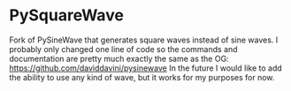 # PySquareWave

Fork of PySineWave that generates square waves instead of sine waves. I probably only changed one line of code so the commands and documentation are pretty much exactly the same as the OG: https://github.com/daviddavini/pysinewave
In the future I would like to add the ability to use any kind of wave, but it works for my purposes for now.
